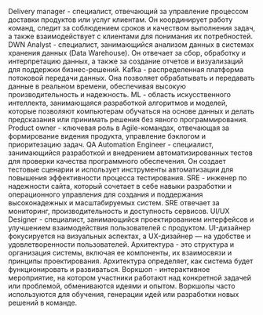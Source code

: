 Delivery manager - специалист, отвечающий за управление процессом доставки продуктов или услуг клиентам. Он координирует работу команд, следит за соблюдением сроков и качеством выполнения задач, а также взаимодействует с клиентами для понимания их потребностей.
DWN Analyst - специалист, занимающийся анализом данных в системах хранения данных (Data Warehouse). Он отвечает за сбор, обработку и интерпретацию данных, а также за создание отчетов и визуализаций для поддержки бизнес-решений.
Kafka - распределенная платформа потоковой передачи данных. Она позволяет обрабатывать и передавать данные в реальном времени, обеспечивая высокую производительность и надежность.
ML - область искусственного интеллекта, занимающаяся разработкой алгоритмов и моделей, которые позволяют компьютерам обучаться на основе данных и делать предсказания или принимать решения без явного программирования.
Product owner - ключевая роль в Agile-командах, отвечающая за формирование видения продукта, управление бэклогом и приоритезацию задач.
QA Automation Engineer - специалист, занимающийся разработкой и внедрением автоматизированных тестов для проверки качества программного обеспечения. Он создает тестовые сценарии и использует инструменты автоматизации для повышения эффективности процесса тестирования.
SRE - инженер по надежности сайта, который сочетает в себе навыки разработки и операционного управления для создания и поддержания высоконадежных и масштабируемых систем. SRE отвечает за мониторинг, производительность и доступность сервисов.
UI/UX Designer - специалист, занимающийся проектированием интерфейсов и улучшением взаимодействия пользователей с продуктом. UI-дизайнер фокусируется на визуальных аспектах, а UX-дизайнер — на удобстве и удовлетворенности пользователей.
Архитектура - это структура и организация системы, включая ее компоненты, их взаимосвязи и принципы проектирования. Архитектура определяет, как система будет функционировать и развиваться.
Воркшоп - интерактивное мероприятие, на котором участники работают над конкретной задачей или проблемой, обмениваются идеями и опытом. Воркшопы часто используются для обучения, генерации идей или разработки новых решений в команде.